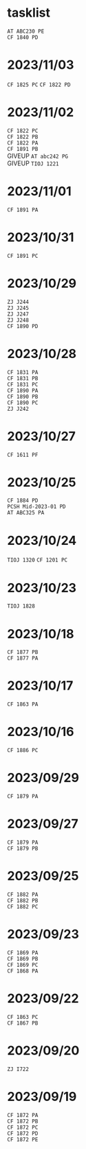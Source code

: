 
<link id="style_css" rel="stylesheet" type="text/css" href="/OJ_ans/style.css">

# tasklist
`AT ABC230 PE`  
`CF 1840 PD`  

# 2023/11/03
`CF 1825 PC`
`CF 1822 PD`

# 2023/11/02
`CF 1822 PC`  
`CF 1822 PB`  
`CF 1822 PA`  
`CF 1891 PB`  
GIVEUP `AT abc242 PG`  
GIVEUP `TIOJ 1221`  

# 2023/11/01
`CF 1891 PA`  

# 2023/10/31
`CF 1891 PC`  

# 2023/10/29
`ZJ J244`  
`ZJ J245`  
`ZJ J247`  
`ZJ J248`  
`CF 1890 PD`  

# 2023/10/28
`CF 1831 PA`  
`CF 1831 PB`  
`CF 1831 PC`  
`CF 1890 PA`  
`CF 1890 PB`  
`CF 1890 PC`  
`ZJ J242`  

# 2023/10/27
`CF 1611 PF`  

# 2023/10/25
`CF 1884 PD`  
`PCSH Mid-2023-01 PD`  
`AT ABC325 PA`  

# 2023/10/24
`TIOJ 1320`
`CF 1201 PC`  

# 2023/10/23
`TIOJ 1828`  

# 2023/10/18
`CF 1877 PB`  
`CF 1877 PA`  

# 2023/10/17
`CF 1863 PA`  

# 2023/10/16
`CF 1886 PC`  

# 2023/09/29
`CF 1879 PA`  

# 2023/09/27
`CF 1879 PA`  
`CF 1879 PB`  

# 2023/09/25
`CF 1882 PA`  
`CF 1882 PB`  
`CF 1882 PC`  

# 2023/09/23
`CF 1869 PA`  
`CF 1869 PB`  
`CF 1869 PC`  
`CF 1868 PA`  

# 2023/09/22
`CF 1863 PC`  
`CF 1867 PB`  

# 2023/09/20
`ZJ I722`  

# 2023/09/19
`CF 1872 PA`  
`CF 1872 PB`  
`CF 1872 PC`  
`CF 1872 PD`  
`CF 1872 PE`  

